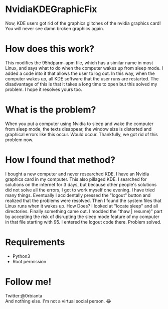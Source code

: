 # NvidiaKDEGraphicFix
Now, KDE users got rid of the graphics glitches of the nvidia graphics card! You will never see damn broken graphics again.
# How does this work?
This modifies the 95hdparm-apm file, which has a similar name in most Linux, and says what to do when the computer wakes up from sleep mode. I added a code into it that allows the user to log out. In this way, when the computer wakes up, all KDE software that the user runs are restarted. The disadvantage of this is that it takes a long time to open but this solved my problem. I hope it resolves yours too.
# What is the problem?
When you put a computer using Nvidia to sleep and wake the computer from sleep mode, the texts disappear, the window size is distorted and graphical errors like this occur. Would occur. Thankfully, we got rid of this problem now.
# How I found that method?
I bought a new computer and never researched KDE. I have an Nvidia graphics card in my computer. This also pillaged KDE. I searched for solutions on the internet for 3 days, but because other people's solutions did not solve all the errors, I got to work myself one evening. I have tried many things. Eventually I accidentally pressed the "logout" button and realized that the problems were resolved. Then I found the system files that Linux runs when it wakes up. How Does? I looked at "locate sleep" and all directories. Finally something came out. I modded the "thaw | resume)" part by accepting the risk of disrupting the sleep mode feature of my computer in that file starting with 95. I entered the logout code there. Problem solved.
# Requirements
* Python3
* Root permission
# Follow me!
Twitter:@0rbianta<br/>
And nothing else. I'm not a virtual social person. 😂
